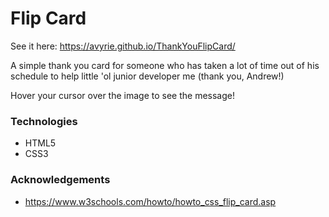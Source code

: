# Flip Card
See it here: https://avyrie.github.io/ThankYouFlipCard/

A simple thank you card for someone who has taken a lot of time out of his schedule to help little 'ol junior developer me (thank you, Andrew!)

Hover your cursor over the image to see the message!

### Technologies
- HTML5
- CSS3

### Acknowledgements
- https://www.w3schools.com/howto/howto_css_flip_card.asp
